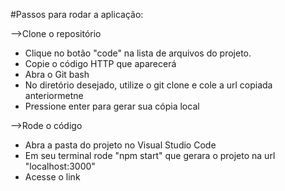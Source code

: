 #Passos para rodar a aplicação:

-->Clone o repositório
- Clique no botão "code" na lista de arquivos do projeto.
- Copie o código HTTP que aparecerá
- Abra o Git bash
- No diretório desejado, utilize o git clone e cole a url copiada anteriormetne
- Pressione enter para gerar sua cópia local

-->Rode o código
- Abra a pasta do projeto no Visual Studio Code
- Em seu terminal rode "npm start" que gerara o projeto na url "localhost:3000"
- Acesse o link
